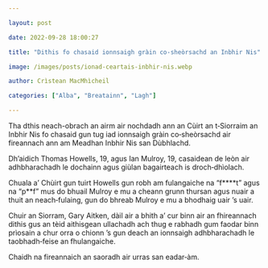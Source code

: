 ```yaml
---

layout: post

date: 2022-09-28 18:00:27

title: "Dithis fo chasaid ionnsaigh gràin co‑sheòrsachd an Inbhir Nis"

image: /images/posts/ionad-ceartais-inbhir-nis.webp

author: Crìstean MacMhìcheil

categories: ["Alba", "Breatainn", "Lagh"]

---
```


Tha dthis neach-obrach an airm air nochdadh ann an Cùirt an t‑Siorraim an Inbhir Nis fo chasaid gun tug iad ionnsaigh gràin co‑sheòrsachd air fireannach ann am Meadhan Inbhir Nis san Dùbhlachd.

Dh’aidich Thomas Howells, 19, agus Ian Mulroy, 19, casaidean de leòn air adhbharachadh le dochainn agus giùlan bagairteach is droch‑dhìolach.

Chuala a’ Chùirt gun tuirt Howells gun robh am fulangaiche na “f\*\*\*\*t” agus na “p\*\*f” mus do bhuail Mulroy e mu a cheann grunn thursan agus nuair a thuit an neach‑fulaing, gun do bhreab Mulroy e mu a bhodhaig uair ’s uair.

Chuir an Siorram, Gary Aitken, dàil air a bhith a’ cur binn air an fhireannach dithis gus an tèid aithisgean ullachadh ach thug e rabhadh gum faodar binn prìosain a chur orra o chionn ’s gun deach an ionnsaigh adhbharachadh le taobhadh‑feise an fhulangaiche.

Chaidh na fireannaich an saoradh air urras san eadar‑àm.
